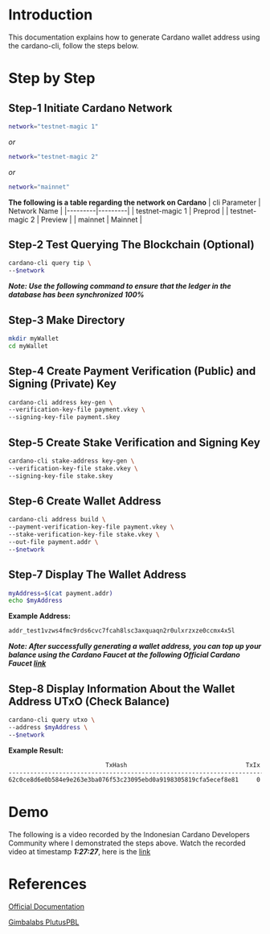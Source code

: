 # Introduction

This documentation explains how to generate Cardano wallet address using the cardano-cli, follow the steps below.

# Step by Step

## Step-1 Initiate Cardano Network

```bash
network="testnet-magic 1"
```

_or_

```bash
network="testnet-magic 2"
```

_or_

```bash
network="mainnet"
```

**The following is a table regarding the network on Cardano**
| cli Parameter | Network Name |
|---------|---------|
| testnet-magic 1 | Preprod |
| testnet-magic 2 | Preview |
| mainnet | Mainnet |

## Step-2 Test Querying The Blockchain (Optional)

```bash
cardano-cli query tip \
--$network
```

**_Note: Use the following command to ensure that the ledger in the database has been synchronized 100%_**

## Step-3 Make Directory

```bash
mkdir myWallet
cd myWallet
```

## Step-4 Create Payment Verification (Public) and Signing (Private) Key

```bash
cardano-cli address key-gen \
--verification-key-file payment.vkey \
--signing-key-file payment.skey
```

## Step-5 Create Stake Verification and Signing Key

```bash
cardano-cli stake-address key-gen \
--verification-key-file stake.vkey \
--signing-key-file stake.skey
```

## Step-6 Create Wallet Address

```bash
cardano-cli address build \
--payment-verification-key-file payment.vkey \
--stake-verification-key-file stake.vkey \
--out-file payment.addr \
--$network
```

## Step-7 Display The Wallet Address

```bash
myAddress=$(cat payment.addr)
echo $myAddress
```

**Example Address:**

```bash
addr_test1vzws4fmc9rds6cvc7fcah8lsc3axquaqn2r0ulxrzxze0ccmx4x5l
```

**_Note: After successfully generating a wallet address, you can top up your balance using the Cardano Faucet at the following Official Cardano Faucet [link](https://docs.cardano.org/cardano-testnet/tools/faucet/)_**

## Step-8 Display Information About the Wallet Address UTxO (Check Balance)

```bash
cardano-cli query utxo \
--address $myAddress \
--$network
```

**Example Result:**

```bash
                           TxHash                                 TxIx        Amount
--------------------------------------------------------------------------------------
62c0ce8d6e0b584e9e263e3ba076f53c23095ebd0a9198305819cfa5ecef8e81     0        1000000000 lovelace + TxOutDatumNone
```

# Demo

The following is a video recorded by the Indonesian Cardano Developers Community where I demonstrated the steps above. Watch the recorded video at timestamp **_1:27:27_**, here is the [link](https://youtu.be/03hXLZ_07N0?list=PLUj8499OocHiL8gXPv8wMlLW-zIcyYdrQ)

# References

[Official Documentation](https://docs.cardano.org/development-guidelines/use-cli/)

[Gimbalabs PlutusPBL](https://plutuspbl.io/modules/102/slts)
